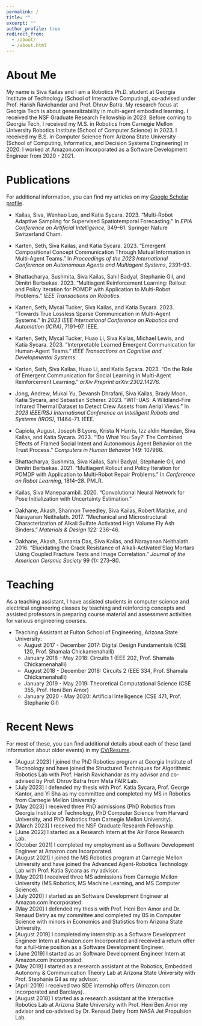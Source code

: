 ```yaml
---
permalink: /
title: ""
excerpt: ""
author_profile: true
redirect_from: 
  - /about/
  - /about.html
---
```

# About Me #
My name is Siva Kailas and I am a Robotics Ph.D. student at Georgia Institute of Technology (School of Interactive Computing), co-advised under Prof. Harish Ravichandar and Prof. Dhruv Batra. My research focus at Georgia Tech is about generalizability in multi-agent embodied learning. I received the NSF Graduate Research Fellowship in 2023. Before coming to Georgia Tech, I received my M.S. in Robotics from Carnegie Mellon University Robotics Institute (School of Computer Science) in 2023. I received my B.S. in Computer Science from Arizona State University (School of Computing, Informatics, and Decision Systems Engineering) in 2020. I worked at Amazon.com Incorporated as a Software Development Engineer from 2020 - 2021.

# Publications #

For additional information, you can find my articles on my <a href="{{site.author.googlescholar}}">Google Scholar profile</a>.

* Kailas, Siva, Wenhao Luo, and Katia Sycara. 2023. “Multi-Robot Adaptive
Sampling for Supervised Spatiotemporal Forecasting.” In *EPIA Conference
on Artificial Intelligence*, 349–61. Springer Nature Switzerland Cham.

* Karten, Seth, Siva Kailas, and Katia Sycara. 2023. “Emergent
Compositional Concept Communication Through Mutual Information in
Multi-Agent Teams.” In *Proceedings of the 2023 International Conference
on Autonomous Agents and Multiagent Systems*, 2391–93.

* Bhattacharya, Sushmita, Siva Kailas, Sahil Badyal, Stephanie Gil, and
Dimitri Bertsekas. 2023. “Multiagent Reinforcement Learning: Rollout and Policy
Iteration for POMDP with Application to Multi-Robot Problems.” *IEEE
Transactions on Robotics*.

* Karten, Seth, Mycal Tucker, Siva Kailas, and Katia Sycara. 2023.
“Towards True Lossless Sparse Communication in Multi-Agent Systems.” In
*2023 IEEE International Conference on Robotics and Automation (ICRA)*,
7191–97. IEEE.

* Karten, Seth, Mycal Tucker, Huao Li, Siva Kailas, Michael Lewis, and
Katia Sycara. 2023. “Interpretable Learned Emergent Communication for
Human-Agent Teams.” *IEEE Transactions on Cognitive and Developmental
Systems*.

* Karten, Seth, Siva Kailas, Huao Li, and Katia Sycara. 2023. “On the Role
of Emergent Communication for Social Learning in Multi-Agent
Reinforcement Learning.” *arXiv Preprint arXiv:2302.14276*.

* Jong, Andrew, Mukai Yu, Devansh Dhrafani, Siva Kailas, Brady Moon, Katia
Sycara, and Sebastian Scherer. 2023. “WIT-UAS: A Wildland-Fire Infrared
Thermal Dataset to Detect Crew Assets from Aerial Views.” In *2023
IEEE/RSJ International Conference on Intelligent Robots and Systems
(IROS)*, 11464–71. IEEE.

* Capiola, August, Joseph B Lyons, Krista N Harris, Izz aldin Hamdan, Siva
Kailas, and Katia Sycara. 2023. “‘Do What You Say?’ The Combined Effects
of Framed Social Intent and Autonomous Agent Behavior on the Trust
Process.” *Computers in Human Behavior* 149: 107966.

* Bhattacharya, Sushmita, Siva Kailas, Sahil Badyal, Stephanie Gil, and
Dimitri Bertsekas. 2021. “Multiagent Rollout and Policy Iteration for
POMDP with Application to Multi-Robot Repair Problems.” In *Conference
on Robot Learning*, 1814–28. PMLR.

* Kailas, Siva Maneparambil. 2020. “Convolutional Neural Network for Pose
Initialization with Uncertainty Estimation.”

* Dakhane, Akash, Shannon Tweedley, Siva Kailas, Robert Marzke, and
Narayanan Neithalath. 2017. “Mechanical and Microstructural
Characterization of Alkali Sulfate Activated High Volume Fly Ash
Binders.” *Materials & Design* 122: 236–46.

* Dakhane, Akash, Sumanta Das, Siva Kailas, and Narayanan Neithalath. 2016. “Elucidating the Crack Resistance of Alkali-Activated Slag Mortars
Using Coupled Fracture Tests and Image Correlation.” *Journal of the
American Ceramic Society* 99 (1): 273–80.

# Teaching #
As a teaching assistant, I have assisted students in computer science and electrical engineering classes by teaching and reinforcing concepts and assisted professors in preparing course material and assessment activities for various engineering courses.
* Teaching Assistant at Fulton School of Engineering, Arizona State University:
  * August 2017 - December 2017: Digital Design Fundamentals (CSE 120, Prof. Shamala Chickamenahalli)
  * January 2018 - May 2018: Circuits 1 (EEE 202, Prof. Shamala Chickamenahalli)
  * August 2018 - December 2018: Circuits 2 (EEE 334, Prof. Shamala Chickamenahalli)
  * January 2019 - May 2019: Theoretical Computational Science (CSE 355, Prof. Heni Ben Amor)
  * January 2020 - May 2020: Artificial Intelligence (CSE 471, Prof. Stephanie Gil)

# Recent News #
For most of these, you can find additional details about each of these (and information about older events) in my <a href="/files/Siva_Kailas_2023_CV_Resume.pdf">CV/Resume</a>.
* [August 2023] I joined the PhD Robotics program at Georgia Institute of Technology and have joined the Structured Techniques for Algorithmic Robotics Lab with Prof. Harish Ravichandar as my advisor and co-advised by Prof. Dhruv Batra from Meta FAIR Lab.
* [July 2023] I defended my thesis with Prof. Katia Sycara, Prof. George Kantor, and Yi Sha as my committee and completed my MS in Robotics from Carnegie Mellon University.
* [May 2023] I received three PhD admissions (PhD Robotics from Georgia Institute of Technology, PhD Computer Science from Harvard University, and PhD Robotics from Carnegie Mellon University).
* [March 2023] I received the NSF Graduate Research Fellowship.
* [June 2022] I started as a Research Intern at the Air Force Research Lab.
* [October 2021] I completed my employment as a Software Development Engineer at Amazon.com Incorporated.
* [August 2021] I joined the MS Robotics program at Carnegie Mellon University and have joined the Advanced Agent-Robotics Technology Lab with Prof. Katia Sycara as my advisor.
* [May 2021] I received three MS admissions from Carnegie Mellon University (MS Robotics, MS Machine Learning, and MS Computer Science).
* [July 2020] I started as an Software Development Engineer at Amazon.com Incorporated.
* [May 2020] I defended my thesis with Prof. Heni Ben Amor and Dr. Renaud Detry as my committee and completed my BS in Computer Science with minors in Economics and Statistics from Arizona State University.
* [August 2019] I completed my internship as a Software Development Engineer Intern at Amazon.com Incorporated and received a return offer for a full-time position as a Software Development Engineer.
* [June 2019] I started as an Software Development Engineer Intern at Amazon.com Incorporated.
* [May 2019] I started as a research assistant at the Robotics, Embedded Autonomy & Communication Theory Lab at Arizona State University with Prof. Stephanie Gil as my advisor.
* [April 2019] I received two SDE internship offers (Amazon.com Incorporated and Barclays).
* [August 2018] I started as a research assistant at the Interactive Robotics Lab at Arizona State University with Prof. Heni Ben Amor my advisor and co-advised by Dr. Renaud Detry from NASA Jet Propulsion Lab.